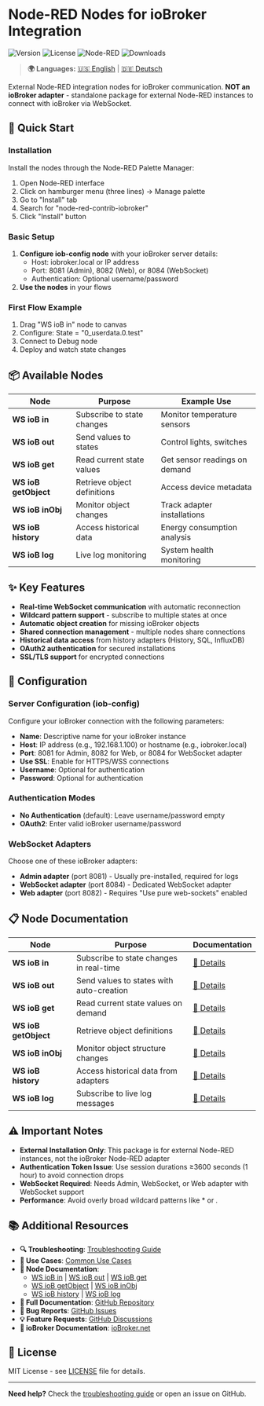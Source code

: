 # Node-RED Nodes for ioBroker Integration

![Version](https://img.shields.io/npm/v/node-red-contrib-iobroker)
![License](https://img.shields.io/badge/license-MIT-blue.svg)
![Node-RED](https://img.shields.io/badge/Node--RED-compatible-red.svg)
![Downloads](https://img.shields.io/npm/dt/node-red-contrib-iobroker)

> **🌍 Languages:** [🇺🇸 English](#) | [🇩🇪 Deutsch](https://github.com/Marc-Berg/node-red-contrib-iobroker/blob/main/README.de.md)

External Node-RED integration nodes for ioBroker communication. **NOT an ioBroker adapter** - standalone package for external Node-RED instances to connect with ioBroker via WebSocket.

## 🚀 Quick Start

### Installation
Install the nodes through the Node-RED Palette Manager:
1. Open Node-RED interface
2. Click on hamburger menu (three lines) → Manage palette
3. Go to "Install" tab
4. Search for "node-red-contrib-iobroker"
5. Click "Install" button

### Basic Setup
1. **Configure iob-config node** with your ioBroker server details:
   - Host: iobroker.local or IP address
   - Port: 8081 (Admin), 8082 (Web), or 8084 (WebSocket)
   - Authentication: Optional username/password
2. **Use the nodes** in your flows

### First Flow Example
1. Drag "WS ioB in" node to canvas
2. Configure: State = "0_userdata.0.test"
3. Connect to Debug node
4. Deploy and watch state changes

## 📦 Available Nodes

| Node | Purpose | Example Use |
|------|---------|-------------|
| **WS ioB in** | Subscribe to state changes | Monitor temperature sensors |
| **WS ioB out** | Send values to states | Control lights, switches |
| **WS ioB get** | Read current state values | Get sensor readings on demand |
| **WS ioB getObject** | Retrieve object definitions | Access device metadata |
| **WS ioB inObj** | Monitor object changes | Track adapter installations |
| **WS ioB history** | Access historical data | Energy consumption analysis |
| **WS ioB log** | Live log monitoring | System health monitoring |

## ✨ Key Features

- **Real-time WebSocket communication** with automatic reconnection
- **Wildcard pattern support** - subscribe to multiple states at once
- **Automatic object creation** for missing ioBroker objects  
- **Shared connection management** - multiple nodes share connections
- **Historical data access** from history adapters (History, SQL, InfluxDB)
- **OAuth2 authentication** for secured installations
- **SSL/TLS support** for encrypted connections

## 🔧 Configuration

### Server Configuration (iob-config)
Configure your ioBroker connection with the following parameters:
- **Name**: Descriptive name for your ioBroker instance
- **Host**: IP address (e.g., 192.168.1.100) or hostname (e.g., iobroker.local)
- **Port**: 8081 for Admin, 8082 for Web, or 8084 for WebSocket adapter
- **Use SSL**: Enable for HTTPS/WSS connections
- **Username**: Optional for authentication
- **Password**: Optional for authentication

### Authentication Modes
- **No Authentication** (default): Leave username/password empty
- **OAuth2**: Enter valid ioBroker username/password

### WebSocket Adapters
Choose one of these ioBroker adapters:
- **Admin adapter** (port 8081) - Usually pre-installed, required for logs
- **WebSocket adapter** (port 8084) - Dedicated WebSocket adapter  
- **Web adapter** (port 8082) - Requires "Use pure web-sockets" enabled

## 📋 Node Documentation

| Node | Purpose | Documentation |
|------|---------|---------------|
| **WS ioB in** | Subscribe to state changes in real-time | [📖 Details](nodes/iob-in.md) |
| **WS ioB out** | Send values to states with auto-creation | [📖 Details](nodes/iob-out.md) |
| **WS ioB get** | Read current state values on demand | [📖 Details](nodes/iob-get.md) |
| **WS ioB getObject** | Retrieve object definitions | [📖 Details](nodes/iob-getobject.md) |
| **WS ioB inObj** | Monitor object structure changes | [📖 Details](nodes/iob-inobj.md) |
| **WS ioB history** | Access historical data from adapters | [📖 Details](nodes/iob-history.md) |
| **WS ioB log** | Subscribe to live log messages | [📖 Details](nodes/iob-log.md) |

## ⚠️ Important Notes

- **External Installation Only**: This package is for external Node-RED instances, not the ioBroker Node-RED adapter
- **Authentication Token Issue**: Use session durations ≥3600 seconds (1 hour) to avoid connection drops
- **WebSocket Required**: Needs Admin, WebSocket, or Web adapter with WebSocket support
- **Performance**: Avoid overly broad wildcard patterns like * or *.*

## 📚 Additional Resources

- **🔍 Troubleshooting**: [Troubleshooting Guide](troubleshooting.md)
- **🎯 Use Cases**: [Common Use Cases](use-cases.md)
- **📖 Node Documentation**: 
  - [WS ioB in](ws-iob-in.md) | [WS ioB out](ws-iob-out.md) | [WS ioB get](ws-iob-get.md)
  - [WS ioB getObject](ws-iob-getobject.md) | [WS ioB inObj](ws-iob-inobj.md) 
  - [WS ioB history](ws-iob-history.md) | [WS ioB log](ws-iob-log.md)
- **📖 Full Documentation**: [GitHub Repository](https://github.com/Marc-Berg/node-red-contrib-iobroker)
- **🐛 Bug Reports**: [GitHub Issues](https://github.com/Marc-Berg/node-red-contrib-iobroker/issues)
- **💡 Feature Requests**: [GitHub Discussions](https://github.com/Marc-Berg/node-red-contrib-iobroker/discussions)
- **📘 ioBroker Documentation**: [ioBroker.net](https://www.iobroker.net)

## 📄 License

MIT License - see [LICENSE](https://github.com/Marc-Berg/node-red-contrib-iobroker/blob/main/LICENSE) file for details.

---

**Need help?** Check the [troubleshooting guide](https://github.com/Marc-Berg/node-red-contrib-iobroker/blob/main/docs/troubleshooting.md) or open an issue on GitHub.